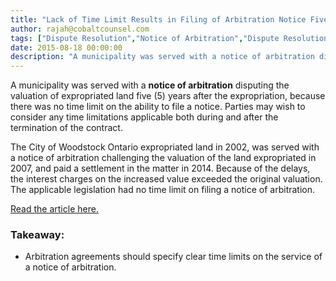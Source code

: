 ```yaml
---
title: "Lack of Time Limit Results in Filing of Arbitration Notice Five (5) Years After Dispute Arose"
author: rajah@cobaltcounsel.com
tags: ["Dispute Resolution","Notice of Arbitration","Dispute Resolution","Rajah"]
date: 2015-08-18 00:00:00
description: "A municipality was served with a notice of arbitration disputing the valuation of expropriated land five (5) years after the expropriation, because there was no time limit on the ability to file a notice."
---
```




A municipality was served with a **notice of arbitration** disputing the valuation of expropriated land five (5) years after the expropriation, because there was no time limit on the ability to file a notice. Parties may wish to consider any time limitations applicable both during and after the termination of the contract.

The City of Woodstock Ontario expropriated land in 2002, was served with a notice of arbitration challenging the valuation of the land expropriated in 2007, and paid a settlement in the matter in 2014. Because of the delays, the interest charges on the increased value exceeded the original valuation. The applicable legislation had no time limit on filing a notice of arbitration.

[Read the article here.](http://www.woodstocksentinelreview.com/2014/09/08/woodstock-to-pay-local-family-an-additional-17-million-for-expropriated-land?)

### Takeaway:
- Arbitration agreements should specify clear time limits on the service of a notice of arbitration.
